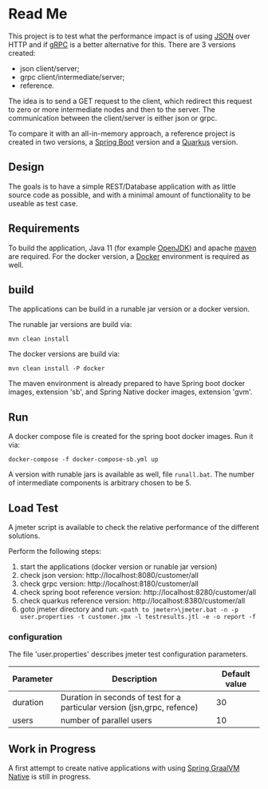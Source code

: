 # Read Me
This project is to test what the performance impact is of using [JSON](https://en.wikipedia.org/wiki/JSON) over HTTP 
and if [gRPC](https://grpc.io/) is a better alternative for this. There are 3 versions created:

- json client/server;
- grpc client/intermediate/server;
- reference.

The idea is to send a GET request to the client, which redirect this request to zero or more intermediate nodes and 
then to the server. The communication between the client/server is either json or grpc. 

To compare it with an all-in-memory approach, a reference project is created in two versions, 
a [Spring Boot](https://spring.io/projects/spring-boot) version and a [Quarkus](https://quarkus.io/) version.

## Design
The goals is to have a simple REST/Database application with as little source code as possible, 
and with a minimal amount of functionality to be useable as test case.

## Requirements
To build the application, Java 11 (for example [OpenJDK](https://openjdk.java.net/projects/jdk/11/)) and apache [maven](https://maven.apache.org/) are required.
For the docker version, a [Docker](https://www.docker.com/) environment is required as well.

## build
The applications can be build in a runable jar version or a docker version.

The runable jar versions are build via:

``mvn clean install``

The docker versions are build via:

``mvn clean install -P docker``

The maven environment is already prepared to have Spring boot docker images, extension 'sb', and Spring Native docker images, extension 'gvm'. 

## Run
A docker compose file is created for the spring boot docker images. Run it via:

``docker-compose -f docker-compose-sb.yml up``

A version with runable jars is available as well, file ``runall.bat``. The number of intermediate components is arbitrary
chosen to be 5.

## Load Test
A jmeter script is available to check the relative performance of the different solutions.

Perform the following steps:

1. start the applications (docker version or runable jar version)
1. check json version: http://localhost:8080/customer/all
1. check grpc version: http://localhost:8180/customer/all
1. check spring boot reference version: http://localhost:8280/customer/all
1. check quarkus reference version: http://localhost:8380/customer/all
1. goto jmeter directory and run:
``<path to jmeter>\jmeter.bat -n -p user.properties -t customer.jmx -l testresults.jtl -e -o report -f``

### configuration
The file 'user.properties' describes jmeter test configuration parameters.

| Parameter | Description | Default value |
| --------- | ----------- | ------------- |
| duration  | Duration in seconds of test for a particular version (jsn,grpc, refence) | 30
| users     | number of parallel users | 10

## Work in Progress
A first attempt to create native applications with using [Spring GraalVM Native](https://github.com/spring-projects-experimental/spring-graalvm-native) 
is still in progress.  